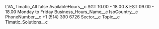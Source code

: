 <?xml version="1.0" encoding="UTF-8"?>
<CustomMetadata xmlns="http://soap.sforce.com/2006/04/metadata" xmlns:xsi="http://www.w3.org/2001/XMLSchema-instance" xmlns:xsd="http://www.w3.org/2001/XMLSchema">
    <label>LVA_Timatic_All</label>
    <protected>false</protected>
    <values>
        <field>AvailableHours__c</field>
        <value xsi:type="xsd:string">SGT 10.00 - 18.00 &amp; EST 09.00 - 18.00 Monday to Friday</value>
    </values>
    <values>
        <field>Business_Hours_Name__c</field>
        <value xsi:nil="true"/>
    </values>
    <values>
        <field>IsoCountry__c</field>
        <value xsi:nil="true"/>
    </values>
    <values>
        <field>PhoneNumber__c</field>
        <value xsi:type="xsd:string">+1 (514) 390 6726</value>
    </values>
    <values>
        <field>Sector__c</field>
        <value xsi:nil="true"/>
    </values>
    <values>
        <field>Topic__c</field>
        <value xsi:type="xsd:string">Timatic_Solutions__c</value>
    </values>
</CustomMetadata>
